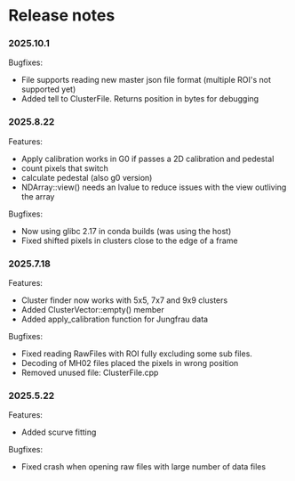 # Release notes

### 2025.10.1

Bugfixes: 

- File supports reading new master json file format (multiple ROI's not supported yet)
- Added tell to ClusterFile. Returns position in bytes for debugging

### 2025.8.22

Features:

- Apply calibration works in G0 if passes a 2D calibration and pedestal
- count pixels that switch
- calculate pedestal (also g0 version)
- NDArray::view() needs an lvalue to reduce issues with the view outliving the array


Bugfixes:

- Now using glibc 2.17 in conda builds (was using the host)
- Fixed shifted pixels in clusters close to the edge of a frame

### 2025.7.18

Features:

- Cluster finder now works with 5x5, 7x7 and 9x9 clusters
- Added ClusterVector::empty() member
- Added apply_calibration function for Jungfrau data

Bugfixes:
- Fixed reading RawFiles with ROI fully excluding some sub files. 
- Decoding of MH02 files placed the pixels in wrong position
- Removed unused file: ClusterFile.cpp 


### 2025.5.22

Features:

- Added scurve fitting

Bugfixes:

- Fixed crash when opening raw files with large number of data files







